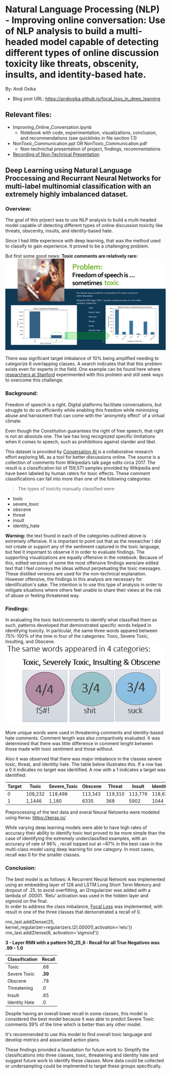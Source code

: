 # Natural Language Processing (NLP) - Improving online conversation: Use of NLP analysis to build a multi-headed model capable of detecting different types of online discussion toxicity like threats, obscenity, insults, and identity-based hate.


By: Andi Osika

* Blog post URL: https://andiosika.github.io/focal_loss_in_deep_learning

## Relevant files: 
  * Improving_Online_Conversation.ipynb
    * Notebook with code, experimentation, visualizations, conclusion, and recommendations (see quicklinks in file section 1.1)
  * NonToxic_Communication.ppt OR NonToxic_Communication.pdf
    * Non-technichal presentation of project, findings, recommentations
   * [Recording of Non-Technical Presentation](https://rebrand.ly/NLP-and-Keras) 
    
    
    
## Deep Learning using Natural Language Proccessing and Recurrant Neural Networks for multi-label multinomial classification with an extremely highly imbalanced dataset.  
    

### Overview: 
The goal of this prjoect was to use NLP analysis to build a multi-headed model capable of detecting different types of online discussion toxicity like threats, obscenity, insults, and identity-based hate.

Since I had little experience with deep learning, that was the method used to classify to gain experience. It proved to be a challenging problem.

But first some good news: **Toxic comments are relatively rare:**
![](https://github.com/andiosika/NLP-to-identify-toxic-or-abusive-language-for-online-conversation-using-Keras-Deep-Learning-Models/blob/master/images/Toxic_frequency.PNG)

There was signficant target imbalance of 10% being amplified needing to categorize 6 overlapping classes. A search indicates that that this problem exists even for experts in the field. One example can be found here where [researchers at Stanford](https://web.stanford.edu/class/archive/cs/cs224n/cs224n.1184/reports/6837517.pdf) experimented with this problem and still seek ways to overcome this challenge.

### Background: 
Freedom of speech is a right.  Digital platforms facilitate conversations, but struggle to do so efficiently while enabling this freedom while minimizing abuse and harrasment that can come with the 'anonymity effect' of a virtual climate.  

Even though the Constitution guarantees the right of free speech, that right is not an absolute one. The law has long recognized specific limitations when it comes to speech, such as prohibitions against slander and libel. 

This dataset is provided by [Conversation AI ](https://conversationai.github.io/) is a collaborative research effort exploring ML as a tool for better discussions online.  The source is a collection of comments from Wikipedia’s talk page edits circa 2017.  The result is a classification list of 159,571 samples provided by Wikipedia and have been labeled by human raters for toxic effects.  These comment classifications can fall into more than one of the following categories:

>The types of toxicity manually classified were:
- toxic
- severe_toxic
- obscene
- threat
- insult
- identity_hate


**Warning:** the text found in each of the categories outlined above is extremely offensive. It is important to point out that as the researcher I did not create or support any of the sentiment captured in the toxic language, but feel it important to observe it in order to evaluate findings.
 The supporting visualizations are equally offensive in the notebook.  Because of this, edited versions of some the most offensive findings were/are edited text that I feel conveys the ideas without perpetuating the toxic messages.  These distilled versions are used for the non-technical explanation.  However offensive, the findings in this analysis are necessary for identification's sake.  The intention is to use this type of analysis in order to mitigate situations where others feel unable to share their views at the risk of abuse or feeling threatened way.

### Findings:

In evaluating the toxic text/comments to identify what classified them as such, patterns developed that demonstrated specific words helped in identifying toxicity. In particular, the same three words appared between 75%-100% of the time in four of the categories: Toxic, Severe Toxic, Insulting, and Obscene. 
![](https://github.com/andiosika/NLP-to-identify-toxic-or-abusive-language-for-online-conversation-using-Keras-Deep-Learning-Models/blob/master/images/words.PNG)

More unique words were used in threatening comments and identity-based hate comments. Comment length was also comparitvely evaluated. It was determined that there was little difference in comment lenght between those made with toxic sentiment and those without.


Also it was observed that there was major imbalance in the classes severe toxic, threat, and identitiy hate.  The table below illustrates this.  If a row has a 0 it indicates no target was identified.  A row with a 1 indicates a target was identified:

| Target | Toxic |Severe_Toxic| Obscene	| Threat|	Insult |	Identity_Hate |
|--| ---   | ---        | ---      | ---   | ---      | ---              |    
| 0	|108,232	|118,498|	113,343	|119,310	|113,776	|118,634 |
|1	|1,1446	|1,180	|6335	|368| 5902	|1044|


Preprocessing of the text data and everal Neural Netowrks were modeled using Keras: https://keras.io/ 

While varying deep learning models were able to have high rates of accuracy their ability to identify toxic text proved to be more simple than the case of identifying the extremely underclassified examples, with an accuracy of rate of 96% , recall topped out at ~87% in the best case in the multi-class model using deep learning for one category.  In most cases, recall was 0 for the smaller classes. 

### Conclusion:

The best model is as follows:
A Recurrent Neural Network was implemented using an embedding layer of 128 and LSTM Long Short Term Memory and dropout of .25.  to avoid overfitting, an l2regularizer was added with a lambda of .00001. 'Relu' activation was used in the hidden layer and sigmoid on the final.  
In order to address the class imbalance, [Focal Loss](https://focal-loss.readthedocs.io/en/latest/generated/focal_loss.BinaryFocalLoss.html) was implemented, with result in one of the three classes that demonstrated a recall of 0.

rnn_last.add(Dense(25, kernel_regularizer=regularizers.l2(.00001),activation='relu'))
rnn_last.add(Dense(6, activation='sigmoid'))

**3 - Layer RNN with a pattern 50_25_6 : Recall for all True Negatives was .99 - 1.0**

|Classification | Recall|
|-- | --|
|Toxic | .68
|Severe Toxic | **.39**
|Obscene | .78
|Threatening | .0
|Insult | .65
|Identity Hate | .0 


Despite having an overall lower recall in some classes, this model is considered the best model because it was able to predict Severe Toxic comments 39% of the time which is better than any other model.  

It's recommended to use this model to find overall toxic language and develop metrics and associated action plans.  

These findings provided a foundation for future work to:
Simplify the classifications into three classes, toxic, threatening and identity hate and suggest future work to identify these classes.  More data could be collected or undersampling could be implmented to target these groups specifically.
